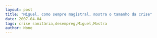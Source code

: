 ```yaml
---
layout: post
title: "Miguel, como sempre magistral, mostra o tamanho da crise"
date: 2007-04-04
tags: crise sanitária,desempreg,Miguel,Mostra
author: None
---
```

&nbsp; 